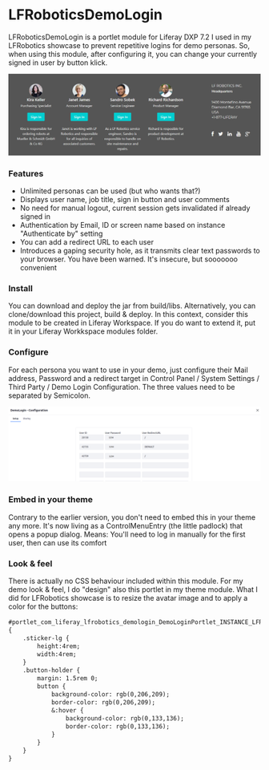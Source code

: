 # LFRoboticsDemoLogin

LFRoboticsDemoLogin is a portlet module for Liferay DXP 7.2 I used in my LFRobotics showcase to prevent repetitive logins for demo personas.
So, when using this module, after configuring it, you can change your currently signed in user by button klick.

![Demo Login portlet](/img/LFRoboticsDemoLogin.png)

### Features
* Unlimited personas can be used (but who wants that?)
* Displays user name, job title, sign in button and user comments
* No need for manual logout, current session gets invalidated if already signed in
* Authentication by Email, ID or screen name based on instance "Authenticate by" setting
* You can add a redirect URL to each user
* Introduces a gaping security hole, as it transmits clear text passwords to your browser. You have been warned. It's insecure, but sooooooo convenient
 
### Install
You can download and deploy the jar from build/libs.
Alternatively, you can clone/download this project, build & deploy.
In this context, consider this module to be created in Liferay Workspace.
If you do want to extend it, put it in your Liferay Workkspace modules folder.

### Configure
For each persona you want to use in your demo, just configure their Mail address, Password and a redirect target in Control Panel / System Settings / Third Party / Demo Login Configuration. The three values need to be separated by Semicolon.

![Demo Login configuration](/img/LFRoboticsDemoLoginConfig.png)

### Embed in your theme
Contrary to the earlier version, you don't need to embed this in your theme any more. It's now living as a ControlMenuEntry (the little padlock) that opens a popup dialog. Means: You'll need to log in manually for the first user, then can use its comfort

### Look & feel
There is actually no CSS behaviour included within this module. For my demo look & feel, I do "design" also this portlet in my theme module.
What I did for LFRobotics showcase is to resize the avatar image and to apply a color for the buttons:
```
#portlet_com_liferay_lfrobotics_demologin_DemoLoginPortlet_INSTANCE_LFRobotics {
	.sticker-lg {
		height:4rem;
		width:4rem;
	}
	.button-holder {
		margin: 1.5rem 0;
		button {
			background-color: rgb(0,206,209);
			border-color: rgb(0,206,209);
			&:hover {
				background-color: rgb(0,133,136);
				border-color: rgb(0,133,136);
			}
		}
	}
}
```

